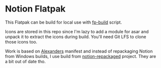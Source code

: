 # Notion Flatpak

This Flatpak can be build for local use with [fp-build](https://github.com/lionirdeadman/fp-build)
script.

Icons are stored in this repo since I'm lazy to add a module for asar and unpack it to extract the
icons during build. You'll need Git LFS to clone those icons too.

Work is based on [Alexanders](https://github.com/outergod/so.notion.Notion) manifest and instead of
repackaging Notion from Windows builds, I use build from [notion-repackaged](https://github.com/notion-enhancer/notion-repackaged)
project. They are a bit out of date tho.
